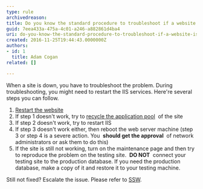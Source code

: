 ```yaml
---
type: rule
archivedreason: 
title: Do you know the standard procedure to troubleshoot if a website is down?
guid: 7eea433a-475a-4c01-a246-a882861d4ba4
uri: do-you-know-the-standard-procedure-to-troubleshoot-if-a-website-is-down
created: 2016-11-25T19:44:43.0000000Z
authors:
- id: 1
  title: Adam Cogan
related: []

---
```


When a site is down, you have to troubleshoot the problem. During troubleshooting, you might need to restart the IIS services. Here're several steps you can follow.

<!--endintro-->

1. [Restart the website](https&#58;//www.microsoft.com/technet/prodtechnol/WindowsServer2003/Library/IIS/f38a73eb-9e33-4f71-bcca-a913a125a50e.mspx?mfr=true)
2. If step 1 doesn't work, try to [recycle the application pool](https&#58;//www.microsoft.com/technet/prodtechnol/WindowsServer2003/Library/IIS/f11b8294-cc42-4e9c-8482-6257bf3b80f2.mspx?mfr=true)  of the site
3. If step 2 doesn't work, try to restart IIS
4. If step 3 doesn't work either, then reboot the web server machine (step 3 or step 4 is a severe action. You  **should get the approval**  of network administrators or ask them to do this)
5. If the site is still not working, turn on the maintenance page and then try to reproduce the problem on the testing site.  **DO NOT**  connect your testing site to the production database. If you need the production database, make a copy of it and restore it to your testing machine.


Still not fixed? Escalate the issue. Please refer to [SSW](https&#58;//www.ssw.com.au/).
